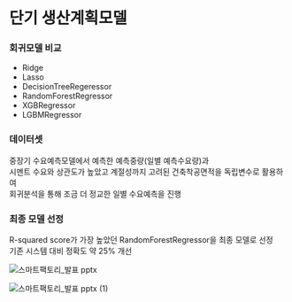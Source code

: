 # 단기 생산계획모델  
  
### 회귀모델 비교  
  
- Ridge
- Lasso
- DecisionTreeRegeressor
- RandomForestRegressor
- XGBRegressor
- LGBMRegressor

### 데이터셋  
  
중장기 수요예측모델에서 예측한 예측중량(일별 예측수요량)과  
시멘트 수요와 상관도가 높았고 계절성까지 고려된 건축착공면적을 독립변수로 활용하여  
회귀분석을 통해 조금 더 정교한 일별 수요예측을 진행  
  
### 최종 모델 선정
  
R-squared score가 가장 높았던 RandomForestRegressor을 최종 모델로 선정  
기존 시스템 대비 정확도 약 25% 개선
  
  
![스마트팩토리_발표 pptx](https://user-images.githubusercontent.com/86215668/146765618-901176bb-0d3f-4dba-901e-f68517a06ca4.jpg)
  
![스마트팩토리_발표 pptx (1)](https://user-images.githubusercontent.com/86215668/146765634-ca47e2be-fae8-486c-a6cc-ea453e585cc7.jpg)
